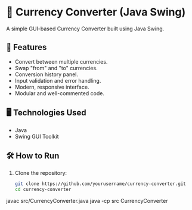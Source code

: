# 💱 Currency Converter (Java Swing)

A simple GUI-based Currency Converter built using Java Swing.

## 🚀 Features

- Convert between multiple currencies.
- Swap "from" and "to" currencies.
- Conversion history panel.
- Input validation and error handling.
- Modern, responsive interface.
- Modular and well-commented code.

## 🖥️ Technologies Used

- Java
- Swing GUI Toolkit


## 🛠️ How to Run

1. Clone the repository:
   ```bash
   git clone https://github.com/yourusername/currency-converter.git
   cd currency-converter
javac src/CurrencyConverter.java
java -cp src CurrencyConverter


